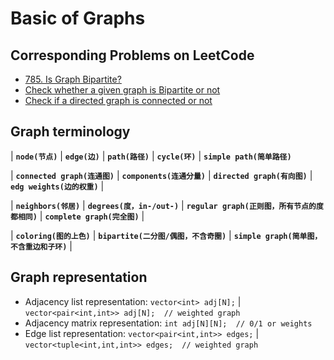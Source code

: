 # Basic of Graphs

## Corresponding Problems on LeetCode
* [785. Is Graph Bipartite?](https://leetcode.com/problems/is-graph-bipartite/)
* [Check whether a given graph is Bipartite or not](https://www.geeksforgeeks.org/bipartite-graph/#:~:text=In%20other%20words%2C%20for%20every,colored%20with%20the%20same%20color.)
* [Check if a directed graph is connected or not](https://www.geeksforgeeks.org/check-if-a-directed-graph-is-connected-or-not/)

## Graph terminology
| **`node(节点)`** | **`edge(边)`** | **`path(路径)`** | **`cycle(环)`** | **`simple path(简单路径)`**  

| **`connected graph(连通图)`** | **`components(连通分量)`** | **`directed graph(有向图)`** | **`edg weights(边的权重)`** |   

| **`neighbors(邻居)`** | **`degrees(度，in-/out-)`** | **`regular graph(正则图，所有节点的度都相同)`** | **`complete graph(完全图)`** |   

| **`coloring(图的上色)`** | **`bipartite(二分图/偶图，不含奇圈)`** | **`simple graph(简单图，不含重边和子环)`** |   

## Graph representation
* Adjacency list representation: `vector<int> adj[N];` | `vector<pair<int,int>> adj[N];  // weighted graph`
* Adjacency matrix representation: `int adj[N][N];  // 0/1 or weights`
* Edge list representation: `vector<pair<int,int>> edges;` | `vector<tuple<int,int,int>> edges;  // weighted graph`
